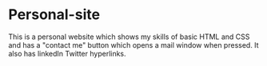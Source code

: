 # Personal-site
This is a personal website which shows my skills of basic HTML and CSS and has a "contact me" button which opens a mail window when pressed.
It also has linkedIn Twitter hyperlinks.
